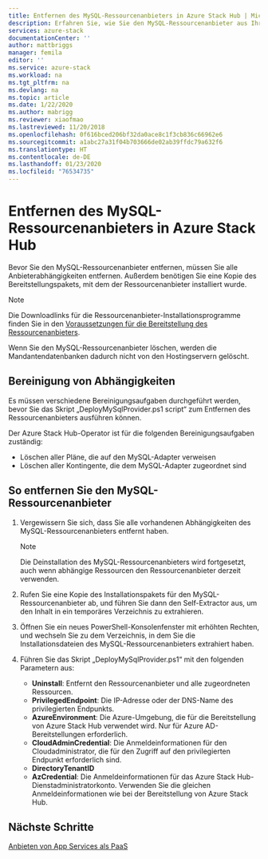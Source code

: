 ```yaml
---
title: Entfernen des MySQL-Ressourcenanbieters in Azure Stack Hub | Microsoft-Dokumentation
description: Erfahren Sie, wie Sie den MySQL-Ressourcenanbieter aus Ihrer Azure Stack Hub-Bereitstellung entfernen können.
services: azure-stack
documentationCenter: ''
author: mattbriggs
manager: femila
editor: ''
ms.service: azure-stack
ms.workload: na
ms.tgt_pltfrm: na
ms.devlang: na
ms.topic: article
ms.date: 1/22/2020
ms.author: mabrigg
ms.reviewer: xiaofmao
ms.lastreviewed: 11/20/2018
ms.openlocfilehash: 0f616bced206bf32da0ace8c1f3cb836c66962e6
ms.sourcegitcommit: a1abc27a31f04b703666de02ab39ffdc79a632f6
ms.translationtype: HT
ms.contentlocale: de-DE
ms.lasthandoff: 01/23/2020
ms.locfileid: "76534735"
---
```

# <a name="remove-the-mysql-resource-provider-in-azure-stack-hub"></a>Entfernen des MySQL-Ressourcenanbieters in Azure Stack Hub

Bevor Sie den MySQL-Ressourcenanbieter entfernen, müssen Sie alle Anbieterabhängigkeiten entfernen. Außerdem benötigen Sie eine Kopie des Bereitstellungspakets, mit dem der Ressourcenanbieter installiert wurde.

> [!NOTE]
> Die Downloadlinks für die Ressourcenanbieter-Installationsprogramme finden Sie in den [Voraussetzungen für die Bereitstellung des Ressourcenanbieters](./azure-stack-mysql-resource-provider-deploy.md#prerequisites).

Wenn Sie den MySQL-Ressourcenanbieter löschen, werden die Mandantendatenbanken dadurch nicht von den Hostingservern gelöscht.

## <a name="dependency-cleanup"></a>Bereinigung von Abhängigkeiten

Es müssen verschiedene Bereinigungsaufgaben durchgeführt werden, bevor Sie das Skript „DeployMySqlProvider.ps1 script“ zum Entfernen des Ressourcenanbieters ausführen können.

Der Azure Stack Hub-Operator ist für die folgenden Bereinigungsaufgaben zuständig:

* Löschen aller Pläne, die auf den MySQL-Adapter verweisen
* Löschen aller Kontingente, die dem MySQL-Adapter zugeordnet sind

## <a name="to-remove-the-mysql-resource-provider"></a>So entfernen Sie den MySQL-Ressourcenanbieter

1. Vergewissern Sie sich, dass Sie alle vorhandenen Abhängigkeiten des MySQL-Ressourcenanbieters entfernt haben.

   > [!NOTE]
   > Die Deinstallation des MySQL-Ressourcenanbieters wird fortgesetzt, auch wenn abhängige Ressourcen den Ressourcenanbieter derzeit verwenden.
  
2. Rufen Sie eine Kopie des Installationspakets für den MySQL-Ressourcenanbieter ab, und führen Sie dann den Self-Extractor aus, um den Inhalt in ein temporäres Verzeichnis zu extrahieren.
3. Öffnen Sie ein neues PowerShell-Konsolenfenster mit erhöhten Rechten, und wechseln Sie zu dem Verzeichnis, in dem Sie die Installationsdateien des MySQL-Ressourcenanbieters extrahiert haben.
4. Führen Sie das Skript „DeployMySqlProvider.ps1“ mit den folgenden Parametern aus:
    - **Uninstall**: Entfernt den Ressourcenanbieter und alle zugeordneten Ressourcen.
    - **PrivilegedEndpoint**: Die IP-Adresse oder der DNS-Name des privilegierten Endpunkts.
    - **AzureEnvironment**: Die Azure-Umgebung, die für die Bereitstellung von Azure Stack Hub verwendet wird. Nur für Azure AD-Bereitstellungen erforderlich.
    - **CloudAdminCredential**: Die Anmeldeinformationen für den Cloudadministrator, die für den Zugriff auf den privilegierten Endpunkt erforderlich sind.
    - **DirectoryTenantID**
    - **AzCredential**: Die Anmeldeinformationen für das Azure Stack Hub-Dienstadministratorkonto. Verwenden Sie die gleichen Anmeldeinformationen wie bei der Bereitstellung von Azure Stack Hub.

## <a name="next-steps"></a>Nächste Schritte

[Anbieten von App Services als PaaS](azure-stack-app-service-overview.md)
